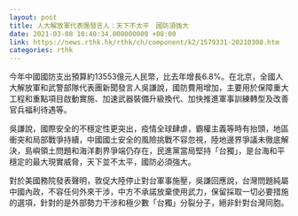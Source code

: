 ```yaml
---
layout: post
title: 人大解放軍代表團發言人：天下不太平　國防須強大
date: 2021-03-08 10:40:34.000000000 +08:00
link: https://news.rthk.hk/rthk/ch/component/k2/1579331-20210308.htm
categories: rthk
---
```


今年中國國防支出預算約13553億元人民幣，比去年增長6.8%。在北京，全國人大解放軍和武警部隊代表團新聞發言人吳謙說，國防費用增加，主要用於保障重大工程和重點項目啟動實施、加速武器裝備升級換代、加快推進軍事訓練轉型及改善官兵福利待遇等。

吳謙說，國際安全的不穩定性更突出，疫情全球肆虐，霸權主義等時有抬頭，地區衝突和局部戰爭持續，中國國土安全的風險挑戰不容忽視，陸地邊界爭議未徹底解決，島嶼領土問題和海洋劃界爭端仍存在，民進黨當局堅持「台獨」，是台海和平穩定的最大現實威脅，天下並不太平，國防必須強大。

對於美國務院發表聲明，敦促大陸停止對台軍事施壓，吳謙回應說，台灣問題純屬中國內政，不容任何外來干涉，中方不承諾放棄使用武力，保留採取一切必要措施的選項，針對的是外部勢力干涉和極少數「台獨」分裂分子，絕非針對台灣同胞。
